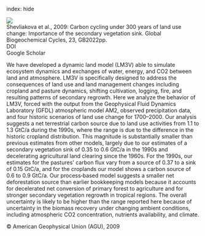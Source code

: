 index: hide

<div class="Citation">
    <div class="Citation-thumb CitationThumb-linked"  data-href="https://doi.org/10.1029/2007gb003176">
      <img src="https://static.claimspace.cloud/climate-study-static/refs/thumbs/6/Shevliakova_et_al_2009-thumb.png" />
    </div>

  <div class="Citation-body">
    <div class="Citation-text">Shevliakova et al., 2009: Carbon cycling under 300 years of land use change: Importance of the secondary vegetation sink. <span class="Article-journal">Global Biogeochemical Cycles, </span><span class="Article-volume">23, </span>GB2022pp.</div>
    <div class="Citation-links">
      <div class="CitationLink" data-href="https://doi.org/10.1029/2007gb003176">
        <div class="CitationLink-icon CitationLink-Doi"></div>
        <div class="CitationLink-text">DOI</div>
      </div>
      <div class="CitationLink" data-href="https://scholar.google.com/scholar?q=10.1029/2007gb003176">
        <div class="CitationLink-icon CitationLink-Scholar"></div>
        <div class="CitationLink-text">Google Scholar</div>
      </div>
    </div>
  </div>
</div>

We have developed a dynamic land model (LM3V) able to simulate ecosystem dynamics and exchanges of water, energy, and CO2 between land and atmosphere. LM3V is specifically designed to address the consequences of land use and land management changes including cropland and pasture dynamics, shifting cultivation, logging, fire, and resulting patterns of secondary regrowth. Here we analyze the behavior of LM3V, forced with the output from the Geophysical Fluid Dynamics Laboratory (GFDL) atmospheric model AM2, observed precipitation data, and four historic scenarios of land use change for 1700–2000. Our analysis suggests a net terrestrial carbon source due to land use activities from 1.1 to 1.3 GtC/a during the 1990s, where the range is due to the difference in the historic cropland distribution. This magnitude is substantially smaller than previous estimates from other models, largely due to our estimates of a secondary vegetation sink of 0.35 to 0.6 GtC/a in the 1990s and decelerating agricultural land clearing since the 1960s. For the 1990s, our estimates for the pastures' carbon flux vary from a source of 0.37 to a sink of 0.15 GtC/a, and for the croplands our model shows a carbon source of 0.6 to 0.9 GtC/a. Our process‐based model suggests a smaller net deforestation source than earlier bookkeeping models because it accounts for decelerated net conversion of primary forest to agriculture and for stronger secondary vegetation regrowth in tropical regions. The overall uncertainty is likely to be higher than the range reported here because of uncertainty in the biomass recovery under changing ambient conditions, including atmospheric CO2 concentration, nutrients availability, and climate.

<div class="Citation-copy">
&copy; American Geophysical Union (AGU), 2009
</div>